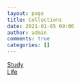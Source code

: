 ```yaml
---
layout: page
title: Collections
date: 2021-01-05 09:06
author: admin
comments: true
categories: []
---
```

<!-- wp:paragraph -->
<p><a href="http://donghao.tech/study/">Study</a><br><a href="http://donghao.tech/life/">Life</a></p>
<!-- /wp:paragraph -->
